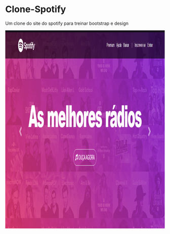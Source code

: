 # Clone-Spotify

Um clone do site do spotify para treinar bootstrap e design 

<img src='./spotify/1.png' width='1000' height='627'>
